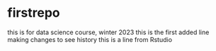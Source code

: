 # firstrepo
this is for data science course, winter 2023
this is the first added line
making changes to see history
this is a line from Rstudio
